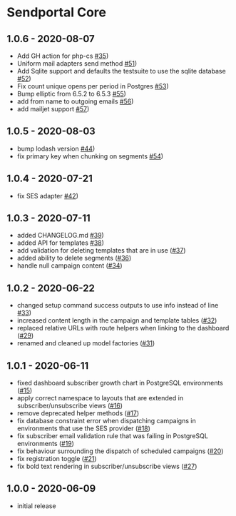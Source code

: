 # Sendportal Core

## 1.0.6 - 2020-08-07

- Add GH action for php-cs  [#35](https://github.com/mettle/sendportal-core/pull/35))
- Uniform mail adapters send method  [#51](https://github.com/mettle/sendportal-core/pull/51))
- Add Sqlite support and defaults the testsuite to use the sqlite database  [#52](https://github.com/mettle/sendportal-core/pull/52))
- Fix count unique opens per period in Postgres  [#53](https://github.com/mettle/sendportal-core/pull/53))
- Bump elliptic from 6.5.2 to 6.5.3  [#55](https://github.com/mettle/sendportal-core/pull/55))
- add from name to outgoing emails  [#56](https://github.com/mettle/sendportal-core/pull/56))
- add mailjet support  [#57](https://github.com/mettle/sendportal-core/pull/57))

## 1.0.5 - 2020-08-03

- bump lodash version  [#44](https://github.com/mettle/sendportal-core/pull/44))
- fix primary key when chunking on segments  [#54](https://github.com/mettle/sendportal-core/pull/54))

## 1.0.4 - 2020-07-21

- fix SES adapter [#42](https://github.com/mettle/sendportal-core/pull/42))

## 1.0.3 - 2020-07-11

- added CHANGELOG.md [#39](https://github.com/mettle/sendportal-core/pull/39))
- added API for templates [#38](https://github.com/mettle/sendportal-core/pull/38))
- add validation for deleting templates that are in use ([#37](https://github.com/mettle/sendportal-core/pull/37))
- added ability to delete segments ([#36](https://github.com/mettle/sendportal-core/pull/36))
- handle null campaign content ([#34](https://github.com/mettle/sendportal-core/pull/34))

## 1.0.2 - 2020-06-22

- changed setup command success outputs to use info instead of line [#33](https://github.com/mettle/sendportal-core/pull/33))
- increased content length in the campaign and template tables ([#32](https://github.com/mettle/sendportal-core/pull/32))
- replaced relative URLs with route helpers when linking to the dashboard ([#29](https://github.com/mettle/sendportal-core/pull/29))
- renamed and cleaned up model factories ([#31](https://github.com/mettle/sendportal-core/pull/31))

## 1.0.1 - 2020-06-11

- fixed dashboard subscriber growth chart in PostgreSQL environments ([#15](https://github.com/mettle/sendportal-core/pull/15))
- apply correct namespace to layouts that are extended in subscriber/unsubscribe views ([#16](https://github.com/mettle/sendportal-core/pull/16))
- remove deprecated helper methods ([#17](https://github.com/mettle/sendportal-core/pull/17))
- fix database constraint error when dispatching campaigns in environments that use the SES provider ([#18](https://github.com/mettle/sendportal-core/pull/18))
- fix subscriber email validation rule that was failing in PostgreSQL environments ([#19](https://github.com/mettle/sendportal-core/pull/19))
- fix behaviour surrounding the dispatch of scheduled campaigns ([#20](https://github.com/mettle/sendportal-core/pull/20))
- fix registration toggle ([#21](https://github.com/mettle/sendportal-core/pull/21))
- fix bold text rendering in subscriber/unsubscribe views ([#27](https://github.com/mettle/sendportal-core/pull/27))

## 1.0.0 - 2020-06-09

- initial release
